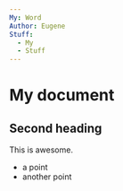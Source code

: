 ```yaml
---
My: Word
Author: Eugene
Stuff:
  - My
  - Stuff
---
```


# My document

## Second heading

This is awesome.

* a point
* another point
